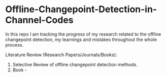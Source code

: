 # Offline-Changepoint-Detection-in-Channel-Codes
In this repo I am tracking the progress of my research related to the offline changepoint detection, my learnings and mistakes throughout the whole process. 


Literature Review (Research Papers/Journals/Books): 
1. Selective Review of offline changepoint detection methods.
2. Book - 
